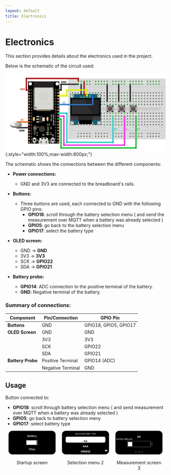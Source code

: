 ```yaml
---
layout: default
title: Electronics
---
```


# Electronics

This section provides details about the electronics used in the project.

Below is the schematic of the circuit used:

![Fritzing Schematic](images/circuit.png){:style="width:100%;max-width:800px;"}

The schematic shows the connections between the different components:

- **Power connections:**
  - GND and 3V3 are connected to the breadboard's rails.

- **Buttons:**
  - Three buttons are used, each connected to GND with the following GPIO pins:
    - **GPIO18**: scroll through the battery selection menu ( and send the measurement over MQTT when a battery was already selected )
    - **GPIO5**: go back to the battery selection menu
    - **GPIO17**: select the battery type

- **OLED screen:**
  - GND → **GND**
  - 3V3 → **3V3**
  - SCK → **GPIO22**
  - SDA → **GPIO21**

- **Battery probe:**
  - **GPIO14**: ADC connection to the positive terminal of the battery.
  - **GND**: Negative terminal of the battery.

### Summary of connections:

| Component           | Pin/Connection        | GPIO Pin         |
|---------------------|-----------------------|------------------|
| **Buttons**         | GND                   | GPIO18, GPIO5, GPIO17 |
| **OLED Screen**     | GND                   | GND              |
|                     | 3V3                   | 3V3              |
|                     | SCK                   | GPIO22           |
|                     | SDA                   | GPIO21           |
| **Battery Probe**   | Positive Terminal     | GPIO14 (ADC)     |
|                     | Negative Terminal     | GND              |

## Usage
Button connected to:
- **GPIO18**: scroll through battery selection menu ( and send measurement over MQTT when a battery was already selected )
- **GPIO5**: go back to battery selection meny
- **GPIO17**: select battery type

<style>
  .lightbox {
    display: none;
    position: fixed;
    z-index: 999;
    padding-top: 60px;
    left: 0;
    top: 0;
    width: 100%;
    height: 100%;
    overflow: auto;
    background-color: rgba(0,0,0,0.8);
  }

  .lightbox-content {
    margin: auto;
    display: block;
    max-width: 90%;
    max-height: 80%;
    border-radius: 12px;
  }

  .lightbox:target {
    display: block;
  }

  .thumb {
    width: 100%;
    border-radius: 12px;
    cursor: pointer;
  }
</style>

<div style="display: flex; justify-content: space-between; text-align: center;">
  <div style="flex: 1; margin: 0 10px;">
    <a href="#img1">
      <img src="images/startup.png" alt="Afbeelding 1" class="thumb">
    </a>
    <p>Startup screen</p>
  </div>
  <div style="flex: 1; margin: 0 10px;">
    <a href="#img2">
      <img src="images/menu.png" alt="Afbeelding 2" class="thumb">
    </a>
    <p>Selection menu 2</p>
  </div>
  <div style="flex: 1; margin: 0 10px;">
    <a href="#img3">
      <img src="images/measurement.png" alt="Afbeelding 3" class="thumb">
    </a>
    <p>Measurement screen 3</p>
  </div>
</div>

<!-- Lightboxes -->
<div id="img1" class="lightbox">
  <a href="#"><img class="lightbox-content" src="images/startup.png" alt="Startup screen"></a>
</div>

<div id="img2" class="lightbox">
  <a href="#"><img class="lightbox-content" src="images/menu.png" alt="Menu screen"></a>
</div>

<div id="img3" class="lightbox">
  <a href="#"><img class="lightbox-content" src="images/measurement.png" alt="Measurement screen"></a>
</div>


